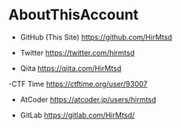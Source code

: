 # AboutThisAccount

- GitHub (This Site)
https://github.com/HirMtsd

- Twitter
https://twitter.com/hirmtsd

- Qiita
https://qiita.com/HirMtsd

-CTF Time
https://ctftime.org/user/93007

- AtCoder
https://atcoder.jp/users/hirmtsd

- GitLab
https://gitlab.com/HirMtsd/
